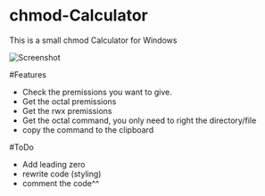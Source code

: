 # chmod-Calculator
This is a small chmod Calculator for Windows

![Screenshot](http://i.imgur.com/HQWlcJg.png)

#Features
- Check the premissions you want to give.
- Get the octal premissions
- Get the rwx premissions
- Get the octal command, you only need to right the directory/file
- copy the command to the clipboard

#ToDo
- Add leading zero
- rewrite code (styling)
- comment the code^^

